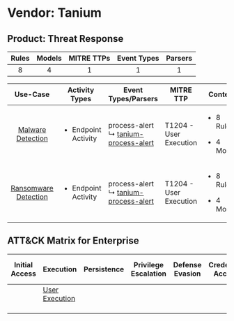 Vendor: Tanium
==============
Product: Threat Response
------------------------
| Rules | Models | MITRE TTPs | Event Types | Parsers |
|:-----:|:------:|:----------:|:-----------:|:-------:|
|   8   |   4    |     1      |      1      |    1    |

|                              Use-Case                               | Activity Types                      | Event Types/Parsers                                                                               | MITRE TTP                  | Content                                             |
|:-------------------------------------------------------------------:| ----------------------------------- | ------------------------------------------------------------------------------------------------- | -------------------------- | --------------------------------------------------- |
|    [Malware Detection](../UseCases/usecase_malware_detection.md)    | <ul><li>Endpoint Activity</li></ul> |  process-alert<br> ↳ [tanium-process-alert](../Parsers/parserContent_tanium-process-alert.md)<br> | T1204 - User Execution<br> | <ul><li>8 Rules</li></ul><ul><li>4 Models</li></ul> |
| [Ransomware Detection](../UseCases/usecase_ransomware_detection.md) | <ul><li>Endpoint Activity</li></ul> |  process-alert<br> ↳ [tanium-process-alert](../Parsers/parserContent_tanium-process-alert.md)<br> | T1204 - User Execution<br> | <ul><li>8 Rules</li></ul><ul><li>4 Models</li></ul> |

ATT&CK Matrix for Enterprise
----------------------------
| Initial Access | Execution                                                           | Persistence | Privilege Escalation | Defense Evasion | Credential Access | Discovery | Lateral Movement | Collection | Command and Control | Exfiltration | Impact |
| -------------- | ------------------------------------------------------------------- | ----------- | -------------------- | --------------- | ----------------- | --------- | ---------------- | ---------- | ------------------- | ------------ | ------ |
|                | [User Execution](https://attack.mitre.org/techniques/T1204)<br><br> |             |                      |                 |                   |           |                  |            |                     |              |        |